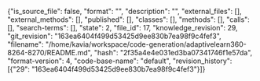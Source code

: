 {"is_source_file": false, "format": "", "description": "", "external_files": [], "external_methods": [], "published": [], "classes": [], "methods": [], "calls": [], "search-terms": [], "state": 2, "file_id": 17, "knowledge_revision": 29, "git_revision": "163ea6404f499d53425d9ee830b7ea98f9c4fef3", "filename": "/home/kavia/workspace/code-generation/adaptivelearn360-8264-8270/README.md", "hash": "2f35a4e4e031ed3ba07341746f1e57da", "format-version": 4, "code-base-name": "default", "revision_history": [{"29": "163ea6404f499d53425d9ee830b7ea98f9c4fef3"}]}